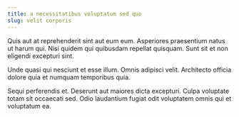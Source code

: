 ```yaml
---
title: a necessitatibus voluptatum sed quo
slug: velit corporis
---
```


Quis aut at reprehenderit sint aut eum eum. Asperiores praesentium natus ut harum qui. Nisi quidem qui quibusdam repellat quisquam. Sunt sit et non eligendi excepturi sint.

Unde quasi qui nesciunt et esse illum. Omnis adipisci velit. Architecto officia dolore quia et numquam temporibus quia.

Sequi perferendis et. Deserunt aut maiores dicta excepturi. Culpa voluptate totam sit occaecati sed. Odio laudantium fugiat odit voluptatem omnis qui et voluptatum ea.
